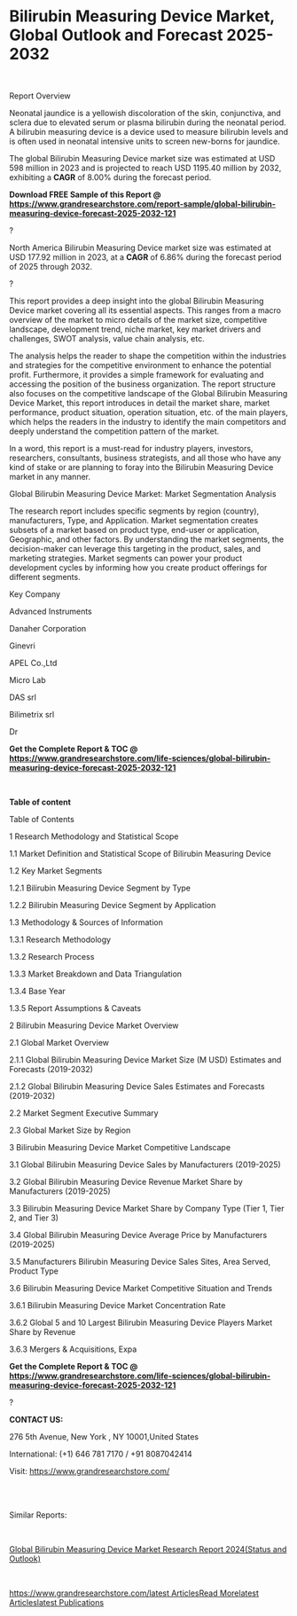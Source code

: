 <h1>Bilirubin Measuring Device Market, Global Outlook and Forecast 2025-2032</h1><br/><p>Report Overview</p>
 
 
 
 <p>Neonatal jaundice is a yellowish discoloration of the skin, conjunctiva, and sclera due to elevated serum or plasma bilirubin during the neonatal period. A bilirubin measuring device is a device used to measure bilirubin levels and is often used in neonatal intensive units to screen new-borns for jaundice.</p>
 
 
 
 <p>The global Bilirubin Measuring Device market size was estimated at USD 598 million in 2023 and is projected to reach USD 1195.40 million by 2032, exhibiting a <strong>CAGR</strong> of 8.00% during the forecast period.</p>
 
 
 
 <div><b>Download FREE Sample of this Report @ <a href="https://www.grandresearchstore.com/report-sample/global-bilirubin-measuring-device-forecast-2025-2032-121">https://www.grandresearchstore.com/report-sample/global-bilirubin-measuring-device-forecast-2025-2032-121</a></b></div>
 
 
 
 <p>? </p>
 
 
 
 <p>North America Bilirubin Measuring Device market size was estimated at USD 177.92 million in 2023, at a <strong>CAGR</strong> of 6.86% during the forecast period of 2025 through 2032.</p>
 
 
 
 <p>? </p>
 
 
 
 <p>This report provides a deep insight into the global Bilirubin Measuring Device market covering all its essential aspects. This ranges from a macro overview of the market to micro details of the market size, competitive landscape, development trend, niche market, key market drivers and challenges, SWOT analysis, value chain analysis, etc.</p>
 
 
 
 <p>The analysis helps the reader to shape the competition within the industries and strategies for the competitive environment to enhance the potential profit. Furthermore, it provides a simple framework for evaluating and accessing the position of the business organization. The report structure also focuses on the competitive landscape of the Global Bilirubin Measuring Device Market, this report introduces in detail the market share, market performance, product situation, operation situation, etc. of the main players, which helps the readers in the industry to identify the main competitors and deeply understand the competition pattern of the market.</p>
 
 
 
 <p>In a word, this report is a must-read for industry players, investors, researchers, consultants, business strategists, and all those who have any kind of stake or are planning to foray into the Bilirubin Measuring Device market in any manner.</p>
 
 
 
 <p>Global Bilirubin Measuring Device Market: Market Segmentation Analysis</p>
 
 
 
 <p>The research report includes specific segments by region (country), manufacturers, Type, and Application. Market segmentation creates subsets of a market based on product type, end-user or application, Geographic, and other factors. By understanding the market segments, the decision-maker can leverage this targeting in the product, sales, and marketing strategies. Market segments can power your product development cycles by informing how you create product offerings for different segments.</p>
 
 
 
 <p>Key Company</p>
 
 
 
 <p>Advanced Instruments</p>
 
 
 
 <p>Danaher Corporation</p>
 
 
 
 <p>Ginevri</p>
 
 
 
 <p>APEL Co.,Ltd</p>
 
 
 
 <p>Micro Lab</p>
 
 
 
 <p>DAS srl</p>
 
 
 
 <p>Bilimetrix srl</p>
 
 
 
 <p>Dr</p>
 
 
 
 <div><b>Get the Complete Report & TOC @ <a href="https://www.grandresearchstore.com/life-sciences/global-bilirubin-measuring-device-forecast-2025-2032-121">https://www.grandresearchstore.com/life-sciences/global-bilirubin-measuring-device-forecast-2025-2032-121</a></b></div>
 
 
 
 <p><br />
 
 <b>Table of content</b></p>
 
 
 
 <p>Table of Contents<br />
 
 1 Research Methodology and Statistical Scope<br />
 
 1.1 Market Definition and Statistical Scope of Bilirubin Measuring Device<br />
 
 1.2 Key Market Segments<br />
 
 1.2.1 Bilirubin Measuring Device Segment by Type<br />
 
 1.2.2 Bilirubin Measuring Device Segment by Application<br />
 
 1.3 Methodology & Sources of Information<br />
 
 1.3.1 Research Methodology<br />
 
 1.3.2 Research Process<br />
 
 1.3.3 Market Breakdown and Data Triangulation<br />
 
 1.3.4 Base Year<br />
 
 1.3.5 Report Assumptions & Caveats<br />
 
 2 Bilirubin Measuring Device Market Overview<br />
 
 2.1 Global Market Overview<br />
 
 2.1.1 Global Bilirubin Measuring Device Market Size (M USD) Estimates and Forecasts (2019-2032)<br />
 
 2.1.2 Global Bilirubin Measuring Device Sales Estimates and Forecasts (2019-2032)<br />
 
 2.2 Market Segment Executive Summary<br />
 
 2.3 Global Market Size by Region<br />
 
 3 Bilirubin Measuring Device Market Competitive Landscape<br />
 
 3.1 Global Bilirubin Measuring Device Sales by Manufacturers (2019-2025)<br />
 
 3.2 Global Bilirubin Measuring Device Revenue Market Share by Manufacturers (2019-2025)<br />
 
 3.3 Bilirubin Measuring Device Market Share by Company Type (Tier 1, Tier 2, and Tier 3)<br />
 
 3.4 Global Bilirubin Measuring Device Average Price by Manufacturers (2019-2025)<br />
 
 3.5 Manufacturers Bilirubin Measuring Device Sales Sites, Area Served, Product Type<br />
 
 3.6 Bilirubin Measuring Device Market Competitive Situation and Trends<br />
 
 3.6.1 Bilirubin Measuring Device Market Concentration Rate<br />
 
 3.6.2 Global 5 and 10 Largest Bilirubin Measuring Device Players Market Share by Revenue<br />
 
 3.6.3 Mergers & Acquisitions, Expa</p>
 
 
 
 <div><b>Get the Complete Report & TOC @ <a href="https://www.grandresearchstore.com/life-sciences/global-bilirubin-measuring-device-forecast-2025-2032-121">https://www.grandresearchstore.com/life-sciences/global-bilirubin-measuring-device-forecast-2025-2032-121</a></b></div>
 
 
 
 <p>? </p>
 
 
 
 <p><b>CONTACT US:</b><br />
 
 276 5th Avenue, New York , NY 10001,United States<br />
 
 International: (+1) 646 781 7170 / +91 8087042414<br />
 
 Visit: <a href="https://www.grandresearchstore.com/">https://www.grandresearchstore.com/</a><br />
 
 <br />
 
 <br />
 
 Similar Reports:<br />
 
 <br />
 
 <a href="https://www.grandresearchstore.com/life-sciences/global-bilirubin-measuring-device-2024-669">Global Bilirubin Measuring Device Market Research Report 2024(Status and Outlook)</a><br />
 
 <br />
 
 <a href="https://gyeongbokgung.com">https://www.grandresearchstore.com/</a><a href="https://hallyeomaritime.com">latest Articles</a><a href="https://jingwansa.com">Read More</a><a href="https://nguoiviet.jp/">latest Articles</a><a href="https://www.intelmarketresearch.com/">latest Publications</a></p>